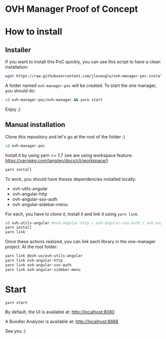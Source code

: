 # OVH Manager Proof of Concept

# How to install

## Installer

If you want to install this PoC quickly, you can use this script to have a clean installation:

```bash
wget https://raw.githubusercontent.com/jleveugle/ovh-manager-poc-installer/master/ovh-manager-poc-installer.sh && chmod +x ovh-manager-poc-installer.sh && ./ovh-manager-poc-installer.sh
```

A folder named `ovh-manager-poc` will be created. To start the one manager, you should do:

```bash
cd ovh-manager-poc/ovh-manager && yarn start
```

Enjoy ;)

## Manual installation

Clone this repository and let's go at the root of the folder :)

```bash
cd ovh-manager-poc
```

Install it by using yarn >= 1.7 (we are using workspace feature: <https://yarnpkg.com/lang/en/docs/cli/workspace/>)

```bash
yarn install
```

To work, you should have theses dependencies installed locally:

* ovh-utils-angular
* ovh-angular-http
* ovh-angular-sso-auth
* ovh-angular-sidebar-menu

For each, you have to clone it, install it and link it using `yarn link`.

```bash
cd ovh-utils-angular #ovh-angular-http / ovh-angular-sso-auth / ovh-angular-sidebar-menu
yarn install
yarn link
```

Once these actions realized, you can link each library in the one-manager project. At the root folder:

```bash
yarn link @ovh-ux/ovh-utils-angular
yarn link ovh-angular-http
yarn link ovh-angular-sso-auth
yarn link ovh-angular-sidebar-menu
```

# Start

```bash
yarn start
```

By default, the UI is available at: <http://localhost:8080>

A Bundler Analyzer is available at: <http://localhost:8888>

See you :)
